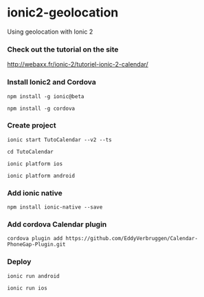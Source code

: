 # ionic2-geolocation
Using geolocation with Ionic 2

### Check out the tutorial on the site
http://webaxx.fr/ionic-2/tutoriel-ionic-2-calendar/

### Install Ionic2 and Cordova
`npm install -g ionic@beta`

`npm install -g cordova`

### Create project
`ionic start TutoCalendar --v2 --ts`

`cd TutoCalendar`

`ionic platform ios`

`ionic platform android`

### Add ionic native
`npm install ionic-native --save`

### Add cordova Calendar plugin
`cordova plugin add https://github.com/EddyVerbruggen/Calendar-PhoneGap-Plugin.git`

### Deploy
`ionic run android`

`ionic run ios`
